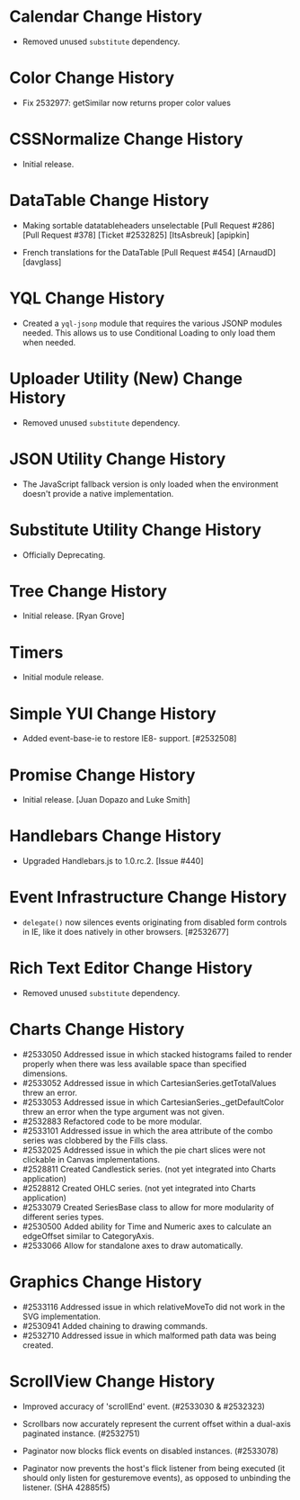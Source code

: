 

Calendar Change History
=======================

* Removed unused `substitute` dependency.

Color Change History
====================

* Fix 2532977: getSimilar now returns proper color values

CSSNormalize Change History
===========================

* Initial release.

DataTable Change History
========================

* Making sortable datatableheaders unselectable [Pull Request #286]
  [Pull Request #378] [Ticket #2532825] [ItsAsbreuk] [apipkin]

* French translations for the DataTable [Pull Request #454] [ArnaudD] [davglass]

YQL Change History
==================

* Created a `yql-jsonp` module that requires the various JSONP modules needed. This allows us to use Conditional Loading
to only load them when needed.

Uploader Utility (New) Change History
=====================================

* Removed unused `substitute` dependency.

JSON Utility Change History
===========================

* The JavaScript fallback version is only loaded when the environment doesn't
  provide a native implementation.

Substitute Utility Change History
=================================

* Officially Deprecating.

Tree Change History
===================

* Initial release. [Ryan Grove]

Timers
======

* Initial module release.

Simple YUI Change History
=========================

* Added event-base-ie to restore IE8- support. [#2532508]

Promise Change History
======================

* Initial release. [Juan Dopazo and Luke Smith]

Handlebars Change History
=========================

* Upgraded Handlebars.js to 1.0.rc.2. [Issue #440]

Event Infrastructure Change History
===================================

* `delegate()` now silences events originating from disabled form controls in
  IE, like it does natively in other browsers. [#2532677]

Rich Text Editor Change History
===============================

* Removed unused `substitute` dependency.

Charts Change History
=====================

  * #2533050 Addressed issue in which stacked histograms failed to render properly when there was less available space than specified dimensions.
  * #2533052 Addressed issue in which CartesianSeries.getTotalValues threw an error.
  * #2533053 Addressed issue in which CartesianSeries._getDefaultColor threw an error when the type argument was not given.
  * #2532883 Refactored code to be more modular.
  * #2533101 Addressed issue in which the area attribute of the combo series was clobbered by the Fills class.
  * #2532025 Addressed issue in which the pie chart slices were not clickable in Canvas implementations.
  * #2528811 Created Candlestick series. (not yet integrated into Charts application)
  * #2528812 Created OHLC series. (not yet integrated into Charts application)
  * #2533079 Created SeriesBase class to allow for more modularity of different series types.
  * #2530500 Added ability for Time and Numeric axes to calculate an edgeOffset similar to CategoryAxis.
  * #2533066 Allow for standalone axes to draw automatically.

Graphics Change History
=======================

   * #2533116 Addressed issue in which relativeMoveTo did not work in the SVG implementation.
   * #2530941 Added chaining to drawing commands.
   * #2532710 Addressed issue in which malformed path data was being created.

ScrollView Change History
=========================

  * Improved accuracy of 'scrollEnd' event. (#2533030 & #2532323)

  * Scrollbars now accurately represent the current offset within a dual-axis paginated instance. (#2532751)

  * Paginator now blocks flick events on disabled instances. (#2533078)

  * Paginator now prevents the host's flick listener from being executed (it should only listen for gesturemove events), as opposed to unbinding the listener. (SHA 42885f5)